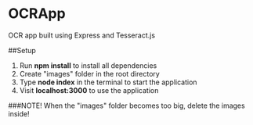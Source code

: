 # OCRApp
OCR app built using Express and Tesseract.js

##Setup
1. Run **npm install** to install all dependencies
2. Create "images" folder in the root directory
3. Type **node index** in the terminal to start the application
4. Visit **localhost:3000** to use the application

###NOTE! When the "images" folder becomes too big, delete the images inside!
